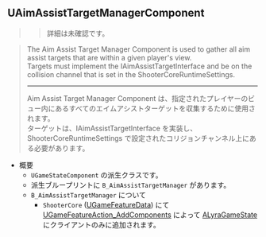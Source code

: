 ## UAimAssistTargetManagerComponent

>> 詳細は未確認です。

> The Aim Assist Target Manager Component is used to gather all aim assist targets that are within a given player's view.  
> Targets must implement the IAimAssistTargetInterface and be on the collision channel that is set in the ShooterCoreRuntimeSettings.  
> 
> ----
> Aim Assist Target Manager Component は、指定されたプレイヤーのビュー内にあるすべてのエイムアシストターゲットを収集するために使用されます。  
> ターゲットは、IAimAssistTargetInterface を実装し、ShooterCoreRuntimeSettings で設定されたコリジョンチャンネル上にある必要があります。  

* 概要
	* `UGameStateComponent` の派生クラスです。
	* 派生ブループリントに `B_AimAssistTargetManager` があります。
	* `B_AimAssistTargetManager` について
		* `ShooterCore` ([UGameFeatureData]) にて [UGameFeatureAction_AddComponents] によって [ALyraGameState] にクライアントのみに追加されます。


<!--- ページ内のリンク --->

<!--- 自前の画像へのリンク --->

<!--- generated --->
[ALyraGameState]: ../../Lyra/GameplayFramework/ALyraGameState.md#alyragamestate
[UGameFeatureAction_AddComponents]: ../../UE/GameFeature/UGameFeatureAction_AddComponents.md#ugamefeatureaction_addcomponents
[UGameFeatureData]: ../../UE/GameFeature/UGameFeatureData.md#ugamefeaturedata
